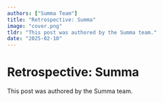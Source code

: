 ```yaml
---
authors: ["Summa Team"]
title: "Retrospective: Summa"
image: "cover.png"
tldr: "This post was authored by the Summa team."
date: "2025-02-10"
---
```


# Retrospective: Summa

This post was authored by the Summa team.
